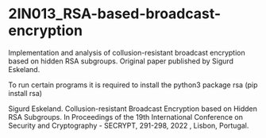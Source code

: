 # 2IN013_RSA-based-broadcast-encryption
Implementation and analysis of collusion-resistant broadcast encryption based on hidden RSA subgroups. Original paper published by Sigurd Eskeland.

To run certain programs it is required to install the python3 package rsa (pip install rsa)

Sigurd Eskeland. Collusion-resistant Broadcast Encryption based on Hidden RSA Subgroups. In Proceedings of the 19th International Conference on Security and Cryptography - SECRYPT, 291-298, 2022 , Lisbon, Portugal.
